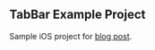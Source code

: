 TabBar Example Project
-----

Sample iOS project for [blog post](http://www.augustyniak.me/post/Exploring-Hidden-Constraints-in-the-Public-Interface-of-UITabBar/). 
